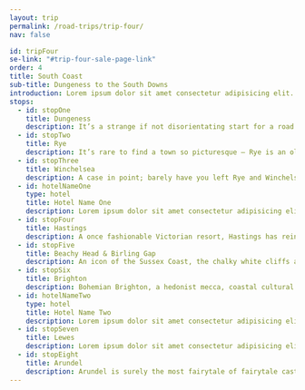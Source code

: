 ```yaml
---
layout: trip
permalink: /road-trips/trip-four/
nav: false

id: tripFour
se-link: "#trip-four-sale-page-link"
order: 4
title: South Coast
sub-title: Dungeness to the South Downs
introduction: Lorem ipsum dolor sit amet consectetur adipisicing elit. Iste recusandae maiores eum, eos quaerat delectus exercitationem ex sed repudiandae similique omnis? Cupiditate optio earum necessitatibus sequi, minima ipsum incidunt laborum commodi eveniet hic corporis molestias, repellendus animi quis iusto veritatis impedit? Consequuntur, ratione amet necessitatibus incidunt nobis velit. Ipsa eveniet mollitia debitis animi quam illum maxime, distinctio ea doloribus hic.
stops:
  - id: stopOne
    title: Dungeness
    description: It’s a strange if not disorientating start for a road trip. Dungeness, in all its shingled glory, offers a landscape that is stark and strange. The long shingle expanse is punctuated by a tall, dark lighthouse, backdropped by a power station whose pylons stretch into the distance. Small fisherman’s huts and cottages sparsely populate the peninsula, increasing the sense of total isolation. Throw in oddities like a miniature steam railway, an exquisite seafood shack all on its own, and a clutch of art installations throughout, and you have one of the most extraordinary coastal destinations in the country. If you start feeling a little twitchy, best to breeze past the far more pleasant stretch known as Camber Sands before arriving at your first stop.
  - id: stopTwo
    title: Rye
    description: It’s rare to find a town so picturesque – Rye is an old-world jewel, a medieval, cobbled, creaky town that is perhaps one of the most beautiful on the south coast. Tumbling Tudor fronts line the high street, casting shade on the gulleys and snickets that wind through the back streets. Explore them and you’ll find hidden-away pubs, delightful tea rooms, crafty shops, and the catch-of-the-day served up in cosy restaurants. Rye is, simply put, beautiful. But don’t linger too long, this part of Sussex abounds with jaw-dropping towns and villages.
  - id: stopThree
    title: Winchelsea
    description: A case in point; barely have you left Rye and Winchelsea looms into view. After a hair-raising hairpin, look out for the medieval gate that appears out of seemingly nowhere. It is, of course, the entrance to this once prosperous town. A victim to modernity and erosion, Winchelsea was once an incredibly important port town. Since the 15th century however, it has steadily declined, which offers a strange grandeur to the place that seems at odds with its diminutive size. Laid out in a unique grid pattern, walk its few streets and embrace the village idyll, a perfect Sussex hamlet that seems lifted from the set of a twee and gentle rom-com.
  - id: hotelNameOne
    type: hotel
    title: Hotel Name One
    description: Lorem ipsum dolor sit amet consectetur adipisicing elit. Quia et neque porro a, labore repellendus iusto soluta, repudiandae deserunt iure animi optio, debitis explicabo quo. Nobis magnam quae neque voluptas enim, temporibus perspiciatis iusto nostrum veritatis nesciunt, sit cupiditate distinctio.
  - id: stopFour
    title: Hastings
    description: A once fashionable Victorian resort, Hastings has reinvented itself as a wonderful mix of classic seaside charms and stylish hub of creatives, with a smattering of indie businesses offering fine wares to savvy visitors. Head for the pier with fish and chips in hand, brave the cliffside funicular and walk the pretty streets of the Old Town, finding bargains in the town’s many antique and bric-a-brac stores. Discover design-forward boutiques, record shops, craft bars and more – it’s a town of two very different experiences that somehow seamlessly fit together.
  - id: stopFive
    title: Beachy Head & Birling Gap
    description: An icon of the Sussex Coast, the chalky white cliffs are one of those picture-postcard perfect scenes. Take Beachy Head road for an elevated straight, a horizon that disappears off the tall cliffs you’re speeding toward. The first stop is Beachy Head, the tallest cliff around, and a short walk to its rather daunting edge offers stomach-turning views - remember, there’s no railings, just one menacing drop. Don’t miss top-down views of the lighthouse as you clamber to the head. Further down the road, the twists and turns snake around the cliffs, where another stop at Birling Gap (fitted out with a visitors centre where you can grab a coffee) provides views of Beachy head to the left, and the Seven Sisters to the right.
  - id: stopSix
    title: Brighton
    description: Bohemian Brighton, a hedonist mecca, coastal cultural capital, artsy and chic. Its like no other seaside town; flamboyant and proud, it’s a buzzing place where fun is a guarantee. Filled with those creative types, explore the Lanes for indie shopping, where boutique and handmade reigns supreme. Throw in some of the coolest cafe and bar hangouts anywhere in the south, and you’ve got one dazzling destination.
  - id: hotelNameTwo
    type: hotel
    title: Hotel Name Two
    description: Lorem ipsum dolor sit amet consectetur adipisicing elit. Quia et neque porro a, labore repellendus iusto soluta, repudiandae deserunt iure animi optio, debitis explicabo quo. Nobis magnam quae neque voluptas enim, temporibus perspiciatis iusto nostrum veritatis nesciunt, sit cupiditate distinctio.
  - id: stopSeven
    title: Lewes
    description: Lorem ipsum dolor sit amet consectetur adipisicing elit. Quia et neque porro a, labore repellendus iusto soluta, repudiandae deserunt iure animi optio, debitis explicabo quo. Nobis magnam quae neque voluptas enim, temporibus perspiciatis iusto nostrum veritatis nesciunt, sit cupiditate distinctio.
  - id: stopEight
    title: Arundel
    description: Arundel is surely the most fairytale of fairytale castles in England. It dwarfs the idyllic village to its side, towering above the South Downs hills in all its pomp and splendour. Its Norman roots are overshadowed by the whimsical Gothic remodel in the 19th century, which its romantic appearance owes alot to. In the village, most places cater to the throngs of eager visitors. That means there’s no shortage of cream teas, lunches, antiques and trinkets to indulge in. In fact, stock up now, because you’d be a fool to miss the gorgeous walking opportunities and incredible roads that wind through the South Downs.
---
```

